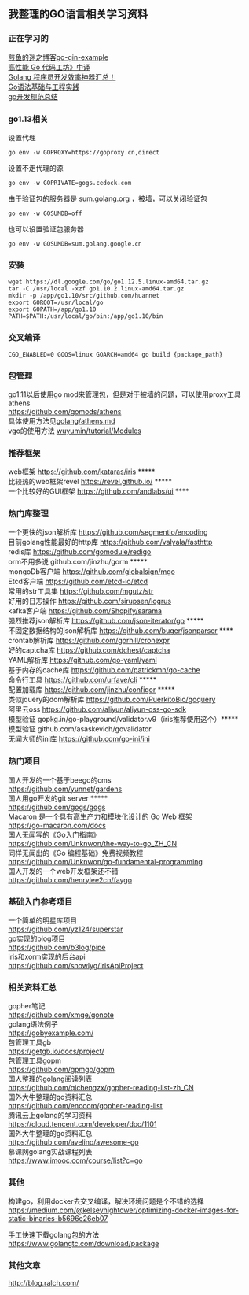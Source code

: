 ## 我整理的GO语言相关学习资料

### 正在学习的
[煎鱼的迷之博客go-gin-example](https://book.eddycjy.com/golang/gin/install.html)  
[高性能 Go 代码工坊》中译](https://www.yuque.com/ksco/uiondt)  
[Golang 程序员开发效率神器汇总！](https://segmentfault.com/a/1190000021155038)  
[Go语法基础与工程实践](https://github.com/wx-chevalier/Go-Series)  
[go开发规范总结](https://github.com/cristaloleg/go-advices/blob/master/README_ZH.md)  


### go1.13相关
设置代理
```
go env -w GOPROXY=https://goproxy.cn,direct
```
设置不走代理的源
```
go env -w GOPRIVATE=gogs.cedock.com
```
由于验证包的服务器是 sum.golang.org ，被墙，可以关闭验证包
```
go env -w GOSUMDB=off
```
也可以设置验证包服务器
```
go env -w GOSUMDB=sum.golang.google.cn
```

### 安装
```
wget https://dl.google.com/go/go1.12.5.linux-amd64.tar.gz
tar -C /usr/local -xzf go1.10.2.linux-amd64.tar.gz
mkdir -p /app/go1.10/src/github.com/huannet
export GOROOT=/usr/local/go
export GOPATH=/app/go1.10
PATH=$PATH:/usr/local/go/bin:/app/go1.10/bin
```

### 交叉编译
```
CGO_ENABLED=0 GOOS=linux GOARCH=amd64 go build {package_path}
```

### 包管理
go1.11以后使用go mod来管理包，但是对于被墙的问题，可以使用proxy工具athens  
https://github.com/gomods/athens  
具体使用方法见[golang/athens.md](golang/athens.md)  
vgo的使用方法 [wuyumin/tutorial/Modules](https://github.com/wuyumin/tutorial/blob/master/zh-cn/Modules/README.md)   

### 推荐框架  
web框架 https://github.com/kataras/iris *****  
比较热的web框架revel https://revel.github.io/  *****  
一个比较好的GUI框架  https://github.com/andlabs/ui ****  

### 热门库整理
一个更快的json解析库 https://github.com/segmentio/encoding  
目前golang性能最好的http库 https://github.com/valyala/fasthttp  
redis库 https://github.com/gomodule/redigo  
orm不用多说 github.com/jinzhu/gorm *****  
mongoDb客户端 https://github.com/globalsign/mgo  
Etcd客户端 https://github.com/etcd-io/etcd  
常用的str工具集 https://github.com/mgutz/str  
好用的日志操作 https://github.com/sirupsen/logrus  
kafka客户端 https://github.com/Shopify/sarama  
强烈推荐json解析库 https://github.com/json-iterator/go  *****  
不固定数据结构的json解析库 https://github.com/buger/jsonparser ****  
crontab解析库 https://github.com/gorhill/cronexpr  
好的captcha库 https://github.com/dchest/captcha  
YAML解析库 https://github.com/go-yaml/yaml  
基于内存的cache库 https://github.com/patrickmn/go-cache  
命令行工具 https://github.com/urfave/cli *****   
配置加载库 https://github.com/jinzhu/configor *****  
类似jquery的dom解析库 https://github.com/PuerkitoBio/goquery  
阿里云oss https://github.com/aliyun/aliyun-oss-go-sdk  
模型验证 gopkg.in/go-playground/validator.v9（iris推荐使用这个）*****     
模型验证 github.com/asaskevich/govalidator  
无闻大师的ini库 https://github.com/go-ini/ini  

### 热门项目
国人开发的一个基于beego的cms  
https://github.com/yunnet/gardens  
国人用go开发的git server *****  
https://github.com/gogs/gogs  
Macaron 是一个具有高生产力和模块化设计的 Go Web 框架  
https://go-macaron.com/docs  
国人无闻写的《Go入门指南》  
https://github.com/Unknwon/the-way-to-go_ZH_CN  
同样无闻出的《Go 编程基础》免费视频教程  
https://github.com/Unknwon/go-fundamental-programming  
国人开发的一个web开发框架还不错  
https://github.com/henrylee2cn/faygo

### 基础入门参考项目
一个简单的明星库项目  
https://github.com/yz124/superstar    
go实现的blog项目  
https://github.com/b3log/pipe  
iris和xorm实现的后台api  
https://github.com/snowlyg/IrisApiProject

### 相关资料汇总
gopher笔记  
https://github.com/xmge/gonote  
golang语法例子  
https://gobyexample.com/  
包管理工具gb  
https://getgb.io/docs/project/    
包管理工具gopm  
https://github.com/gpmgo/gopm  
国人整理的golang阅读列表  
https://github.com/qichengzx/gopher-reading-list-zh_CN  
国外大牛整理的go资料汇总  
https://github.com/enocom/gopher-reading-list  
腾讯云上golang的学习资料  
https://cloud.tencent.com/developer/doc/1101  
国外大牛整理的go资料汇总  
https://github.com/avelino/awesome-go  
慕课网golang实战课程列表  
https://www.imooc.com/course/list?c=go  

### 其他
构建go，利用docker去交叉编译，解决环境问题是个不错的选择  
https://medium.com/@kelseyhightower/optimizing-docker-images-for-static-binaries-b5696e26eb07  

手工快速下载golang包的方法  
https://www.golangtc.com/download/package  

### 其他文章
http://blog.ralch.com/  
